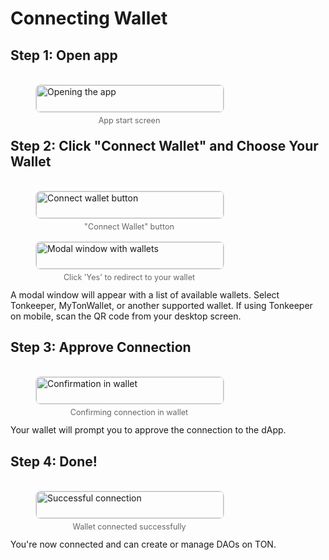# Connecting Wallet

## Step 1: Open app

<div style="display: flex; gap: 10px; margin: 20px 0; flex-wrap: wrap;">
  <figure style="flex: 1; min-width: 200px; max-width: 300px;">
    <img src="/xdao-books/assets/images/welcome.jpg" alt="Opening the app" style="width: 100%; height: auto; border: 1px solid #ddd; border-radius: 8px;">
    <figcaption style="text-align: center; font-size: 0.9em; color: #666; margin-top: 5px;">App start screen</figcaption>
  </figure>
</div>

## Step 2: Click "Connect Wallet" and Choose Your Wallet

<div style="display: flex; gap: 10px; margin: 20px 0; flex-wrap: wrap;">
  <figure style="flex: 1; min-width: 200px; max-width: 300px;">
    <img src="/xdao-books/assets/images/connectWallet.jpg" alt="Connect wallet button" style="width: 100%; height: auto; border: 1px solid #ddd; border-radius: 8px;">
    <figcaption style="text-align: center; font-size: 0.9em; color: #666; margin-top: 5px;">"Connect Wallet" button</figcaption>
  </figure>
  <figure style="flex: 1; min-width: 200px; max-width: 300px;">
    <img src="/xdao-books/assets/images/redirectToTonkeeper.jpeg" alt="Modal window with wallets" style="width: 100%; height: auto; border: 1px solid #ddd; border-radius: 8px;">
    <figcaption style="text-align: center; font-size: 0.9em; color: #666; margin-top: 5px;">Click 'Yes' to redirect to your wallet</figcaption>
  </figure>
</div>

A modal window will appear with a list of available wallets. Select Tonkeeper, MyTonWallet, or another supported wallet. If using Tonkeeper on mobile, scan the QR code from your desktop screen.

## Step 3: Approve Connection

<div style="display: flex; gap: 10px; margin: 20px 0; flex-wrap: wrap;">
  <figure style="flex: 1; min-width: 200px; max-width: 300px;">
    <img src="/xdao-books/assets/images/connectWallet.jpg" alt="Confirmation in wallet" style="width: 100%; height: auto; border: 1px solid #ddd; border-radius: 8px;">
    <figcaption style="text-align: center; font-size: 0.9em; color: #666; margin-top: 5px;">Confirming connection in wallet</figcaption>
  </figure>
</div>

Your wallet will prompt you to approve the connection to the dApp.

## Step 4: Done!

<div style="display: flex; gap: 10px; margin: 20px 0; flex-wrap: wrap;">
  <figure style="flex: 1; min-width: 200px; max-width: 300px;">
    <img src="/xdao-books/assets/images/createDao.jpg" alt="Successful connection" style="width: 100%; height: auto; border: 1px solid #ddd; border-radius: 8px;">
    <figcaption style="text-align: center; font-size: 0.9em; color: #666; margin-top: 5px;">Wallet connected successfully</figcaption>
  </figure>
</div>

You're now connected and can create or manage DAOs on TON.
